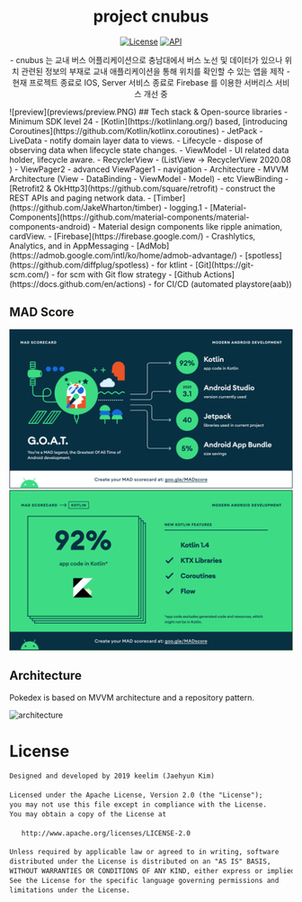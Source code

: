<h1 align="center">project cnubus</h1>

<p align="center">
  <a href="https://opensource.org/licenses/Apache-2.0"><img alt="License" src="https://img.shields.io/badge/License-Apache%202.0-blue.svg"/></a>
  <a href="https://android-arsenal.com/api?level=24"><img alt="API" src="https://img.shields.io/badge/API-24%2B-brightgreen.svg?style=flat"/></a>
</p>

<p align="center">  
- cnubus 는 교내 버스 어플리케이션으로 충남대에서 버스 노선 및 데이터가 있으나 위치 관련된 정보의 부재로 교내 애플리케이션을 통해 위치를 확인할 수 있는 앱을 제작
- 현재 프로젝트 종료로 IOS, Server 서비스 종료로 Firebase 를 이용한 서버리스 서비스 개선 중
</p>
![preview](previews/preview.PNG)
## Tech stack & Open-source libraries
- Minimum SDK level 24
- [Kotlin](https://kotlinlang.org/) based, [introducing Coroutines](https://github.com/Kotlin/kotlinx.coroutines) 
- JetPack
  - LiveData - notify domain layer data to views.
  - Lifecycle - dispose of observing data when lifecycle state changes.
  - ViewModel - UI related data holder, lifecycle aware.
  - RecyclerView  - (ListView -> RecyclerView 2020.08 )
  - ViewPager2 - advanced ViewPager1
  - navigation 
- Architecture
  - MVVM Architecture (View - DataBinding - ViewModel - Model)
  - etc ViewBinding
- [Retrofit2 & OkHttp3](https://github.com/square/retrofit) - construct the REST APIs and paging network data.
- [Timber](https://github.com/JakeWharton/timber) - logging.1
- [Material-Components](https://github.com/material-components/material-components-android) - Material design components like ripple animation, cardView.
- [Firebase](https://firebase.google.com/) - Crashlytics, Analytics, and in AppMessaging
- [AdMob](https://admob.google.com/intl/ko/home/admob-advantage/)
- [spotless](https://github.com/diffplug/spotless) - for ktlint
- [Git](https://git-scm.com/) - for scm with Git flow strategy
- [Github Actions](https://docs.github.com/en/actions) - for CI/CD (automated playstore(aab))

## MAD Score
![summary](previews/summary.PNG)
![kotlin](previews/kotlin.PNG)


## Architecture
Pokedex is based on MVVM architecture and a repository pattern.

![architecture](https://user-images.githubusercontent.com/24237865/77502018-f7d36000-6e9c-11ea-92b0-1097240c8689.png)

# License
```xml
Designed and developed by 2019 keelim (Jaehyun Kim)

Licensed under the Apache License, Version 2.0 (the "License");
you may not use this file except in compliance with the License.
You may obtain a copy of the License at

   http://www.apache.org/licenses/LICENSE-2.0

Unless required by applicable law or agreed to in writing, software
distributed under the License is distributed on an "AS IS" BASIS,
WITHOUT WARRANTIES OR CONDITIONS OF ANY KIND, either express or implied.
See the License for the specific language governing permissions and
limitations under the License.
```